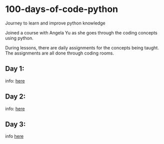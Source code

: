 # 100-days-of-code-python
Journey to learn and improve python knowledge

Joined a course with Angela Yu as she goes through the coding concepts using python.

During lessons, there are daily assignments for the concepts being taught. The assignments are all done through coding rooms.

## Day 1:
info: [here](D1/Day1.md)

## Day 2:
info: [here](D2/Day2.md)

## Day 3:
info [here](D3/Day3.md)